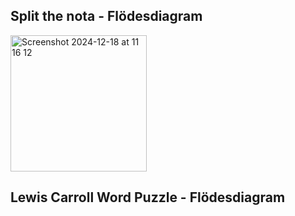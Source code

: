 ## Split the nota - Flödesdiagram
<img width="218" alt="Screenshot 2024-12-18 at 11 16 12" src="https://github.com/user-attachments/assets/3ddf4680-0410-4b9a-a87d-bfcc3c41f3c9" />

## Lewis Carroll Word Puzzle - Flödesdiagram
